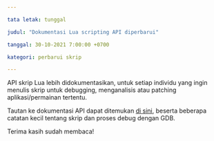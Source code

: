 ```yaml
---

tata letak: tunggal

judul: "Dokumentasi Lua scripting API diperbarui"

tanggal: 30-10-2021 7:00:00 +0700

kategori: perbarui skrip

---
```


API skrip Lua lebih didokumentasikan, untuk setiap individu yang ingin menulis skrip untuk debugging, menganalisis atau patching aplikasi/permainan tertentu.

Tautan ke dokumentasi API dapat ditemukan [di sini](https://12z1.com/docs/topics/scriptingnote.md.html), beserta beberapa catatan kecil tentang skrip dan proses debug dengan GDB.

Terima kasih sudah membaca!
